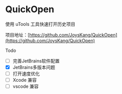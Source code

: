 # QuickOpen
使用 uTools 工具快速打开历史项目

项目地址：[https://github.com/JoysKang/QuickOpen](https://github.com/JoysKang/QuickOpen)  

Todo  
- [ ] 完善JetBrains软件配置
- [x] JetBrains多版本问题
- [ ] 打开速度优化
- [ ] Xcode 兼容
- [ ] vscode 兼容
